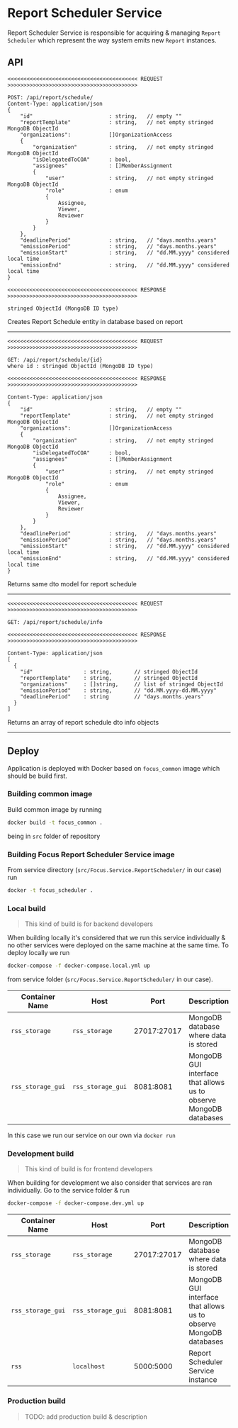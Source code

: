 # Report Scheduler Service

Report Scheduler Service is responsible for acquiring & managing `Report Scheduler` which represent the way system emits new `Report` instances.

## API

```
<<<<<<<<<<<<<<<<<<<<<<<<<<<<<<<<<<<<<<<<< REQUEST >>>>>>>>>>>>>>>>>>>>>>>>>>>>>>>>>>>>>>>>>

POST: /api/report/schedule/
Content-Type: application/json
{
    "id"                        : string,   // empty ""
    "reportTemplate"            : string,   // not empty stringed MongoDB ObjectId
    "organizations":            []OrganizationAccess
    {
        "organization"          : string,   // not empty stringed MongoDB ObjectId
        "isDelegatedToCOA"      : bool,
        "assignees"             : []MemberAssignment
        {
            "user"              : string,   // not empty stringed MongoDB ObjectId
            "role"              : enum
            {
                Assignee,
                Viewer,
                Reviewer
            }
        }
    },
    "deadlinePeriod"            : string,   // "days.months.years"
    "emissionPeriod"            : string,   // "days.months.years"
    "emissionStart"             : string,   // "dd.MM.yyyy" considered local time
    "emissionEnd"               : string,   // "dd.MM.yyyy" considered local time
}

<<<<<<<<<<<<<<<<<<<<<<<<<<<<<<<<<<<<<<<<< RESPONSE >>>>>>>>>>>>>>>>>>>>>>>>>>>>>>>>>>>>>>>>>

stringed ObjectId (MongoDB ID type)
```

Creates Report Schedule entity in database based on report

---

```
<<<<<<<<<<<<<<<<<<<<<<<<<<<<<<<<<<<<<<<<< REQUEST >>>>>>>>>>>>>>>>>>>>>>>>>>>>>>>>>>>>>>>>>

GET: /api/report/schedule/{id}
where id : stringed ObjectId (MongoDB ID type)

<<<<<<<<<<<<<<<<<<<<<<<<<<<<<<<<<<<<<<<<< RESPONSE >>>>>>>>>>>>>>>>>>>>>>>>>>>>>>>>>>>>>>>>>

Content-Type: application/json
{
    "id"                        : string,   // empty ""
    "reportTemplate"            : string,   // not empty stringed MongoDB ObjectId
    "organizations":            []OrganizationAccess
    {
        "organization"          : string,   // not empty stringed MongoDB ObjectId
        "isDelegatedToCOA"      : bool,
        "assignees"             : []MemberAssignment
        {
            "user"              : string,   // not empty stringed MongoDB ObjectId
            "role"              : enum
            {
                Assignee,
                Viewer,
                Reviewer
            }
        }
    },
    "deadlinePeriod"            : string,   // "days.months.years"
    "emissionPeriod"            : string,   // "days.months.years"
    "emissionStart"             : string,   // "dd.MM.yyyy" considered local time
    "emissionEnd"               : string,   // "dd.MM.yyyy" considered local time
}
```

Returns same dto model for report schedule

---

```
<<<<<<<<<<<<<<<<<<<<<<<<<<<<<<<<<<<<<<<<< REQUEST >>>>>>>>>>>>>>>>>>>>>>>>>>>>>>>>>>>>>>>>>

GET: /api/report/schedule/info

<<<<<<<<<<<<<<<<<<<<<<<<<<<<<<<<<<<<<<<<< RESPONSE >>>>>>>>>>>>>>>>>>>>>>>>>>>>>>>>>>>>>>>>>

Content-Type: application/json
[
  {
    "id"                : string,       // stringed ObjectId
    "reportTemplate"    : string,       // stringed ObjectId
    "organizations"     : []string,     // list of stringed ObjectId
    "emissionPeriod"    : string,       // "dd.MM.yyyy-dd.MM.yyyy"
    "deadlinePeriod"    : string        // "days.months.years"
  }
]
```

Returns an array of report schedule dto info objects

---

## Deploy

Application is deployed with Docker based on `focus_common` image which should be build first.

### Building common image

Build common image by running

```sh
docker build -t focus_common .
```

being in `src` folder of repository

### Building Focus Report Scheduler Service image

From service directory (`src/Focus.Service.ReportScheduler/` in our case) run

```sh
docker -t focus_scheduler .
```

### Local build

> This kind of build is for backend developers

When building locally it's considered that we run this service individually & no other services were deployed on the same machine at the same time. To deploy locally we run

```sh
docker-compose -f docker-compose.local.yml up
```

from service folder (`src/Focus.Service.ReportScheduler/` in our case).

| Container Name    | Host              | Port        | Description                                                       |
| ----------------- | ----------------- | ----------- | ----------------------------------------------------------------- |
| `rss_storage`     | `rss_storage`     | 27017:27017 | MongoDB database where data is stored                             |
| `rss_storage_gui` | `rss_storage_gui` | 8081:8081   | MongoDB GUI interface that allows us to observe MongoDB databases |

In this case we run our service on our own via `docker run`

### Development build

> This kind of build is for frontend developers

When building for development we also consider that services are ran individually. Go to the service folder & run

```sh
docker-compose -f docker-compose.dev.yml up
```

| Container Name    | Host              | Port        | Description                                                       |
| ----------------- | ----------------- | ----------- | ----------------------------------------------------------------- |
| `rss_storage`     | `rss_storage`     | 27017:27017 | MongoDB database where data is stored                             |
| `rss_storage_gui` | `rss_storage_gui` | 8081:8081   | MongoDB GUI interface that allows us to observe MongoDB databases |
| `rss`             | `localhost`       | 5000:5000   | Report Scheduler Service instance                                 |

### Production build

> TODO: add production build & description
